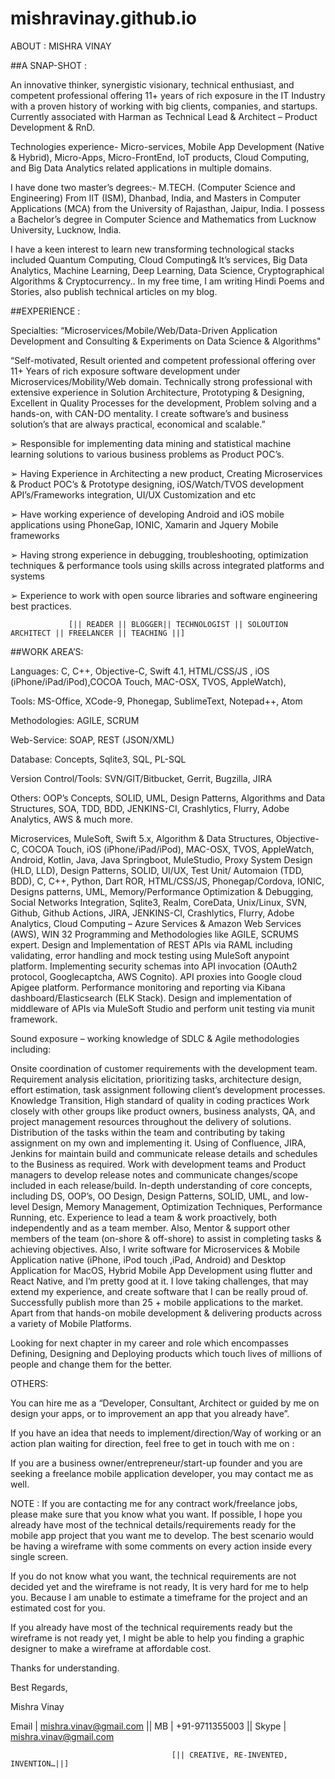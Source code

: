 # mishravinay.github.io

ABOUT : MISHRA VINAY

##A SNAP-SHOT :

An innovative thinker, synergistic visionary, technical enthusiast, and competent professional offering 11+ years of rich exposure in the IT Industry with a proven history of working with big clients, companies, and startups. Currently associated with Harman as Technical Lead & Architect – Product Development & RnD.

Technologies experience- Micro-services, Mobile App Development (Native & Hybrid), Micro-Apps, Micro-FrontEnd, IoT products, Cloud Computing, and Big Data Analytics related applications in multiple domains.

I have done two master’s degrees:- M.TECH. (Computer Science and Engineering) From IIT (ISM), Dhanbad, India, and Masters in Computer Applications (MCA) from the University of Rajasthan, Jaipur, India. I possess a Bachelor’s degree in Computer Science and Mathematics from Lucknow University, Lucknow, India.

I have a keen interest to learn new transforming technological stacks included Quantum Computing, Cloud Computing& It’s services, Big Data Analytics, Machine Learning, Deep Learning, Data Science, Cryptographical Algorithms & Cryptocurrency.. In my free time, I am writing Hindi Poems and Stories, also publish technical articles on my blog.


##EXPERIENCE :

Specialties:  “Microservices/Mobile/Web/Data-Driven Application Development and Consulting & Experiments on Data Science & Algorithms" 

“Self-motivated, Result oriented and competent professional offering over 11+ Years of rich exposure software development under Microservices/Mobility/Web domain. Technically strong professional with extensive experience in Solution Architecture, Prototyping & Designing, Excellent in Quality Processes for the development, Problem solving and a hands-on, with CAN-DO mentality. I create software’s and business solution’s that are always practical, economical and scalable.”

➢ Responsible for implementing data mining and statistical machine learning solutions to various business problems as Product POC’s.

➢ Having Experience in Architecting a new product, Creating Microservices & Product POC’s & Prototype designing, iOS/Watch/TVOS development API’s/Frameworks integration, UI/UX Customization and etc

➢ Have working experience of developing Android and iOS mobile applications using PhoneGap, IONIC, Xamarin and Jquery Mobile frameworks

➢ Having strong experience in debugging, troubleshooting, optimization techniques & performance tools using skills across integrated platforms and systems

➢ Experience to work with open source libraries and software engineering best practices.


                 [|| READER || BLOGGER|| TECHNOLOGIST || SOLOUTION ARCHITECT || FREELANCER || TEACHING ||]

##WORK AREA’S:

Languages: C, C++, Objective-C, Swift 4.1, HTML/CSS/JS , iOS (iPhone/iPad/iPod),COCOA Touch, MAC-OSX, TVOS, AppleWatch), 

Tools: MS-Office, XCode-9, Phonegap, SublimeText, Notepad++, Atom

Methodologies: AGILE, SCRUM

Web-Service: SOAP, REST (JSON/XML)

Database: Concepts, Sqlite3, SQL, PL-SQL

Version Control/Tools: SVN/GIT/Bitbucket, Gerrit, Bugzilla, JIRA

Others: OOP’s Concepts, SOLID, UML, Design Patterns, Algorithms and Data Structures, SOA, TDD, BDD, JENKINS-CI, Crashlytics, Flurry, Adobe Analytics, AWS & much more.

Microservices, MuleSoft, Swift 5.x, Algorithm & Data Structures, Objective-C, COCOA Touch, iOS (iPhone/iPad/iPod), MAC-OSX, TVOS, AppleWatch, Android, Kotlin, Java, Java Springboot, MuleStudio, Proxy System Design (HLD, LLD), Design Patterns, SOLID, UI/UX, Test Unit/ Automaion (TDD, BDD), C, C++, Python, Dart ROR, HTML/CSS/JS, Phonegap/Cordova, IONIC, Designs patterns, UML, Memory/Performance Optimization & Debugging, Social Networks Integration, Sqlite3, Realm, CoreData, Unix/Linux, SVN, Github, Github Actions, JIRA,  JENKINS-CI, Crashlytics, Flurry, Adobe Analytics,  Cloud Computing – Azure Services & Amazon Web Services (AWS), WIN 32 Programming and Methodologies like AGILE, SCRUMS expert. Design and Implementation of REST APIs via RAML including validating, error handling and mock testing using MuleSoft anypoint platform. Implementing security schemas into API invocation (OAuth2 protocol, Googlecaptcha, AWS Cognito).  API proxies into Google cloud Apigee platform. Performance monitoring and reporting via Kibana dashboard/Elasticsearch (ELK Stack). Design and implementation of middleware of APIs via MuleSoft Studio and perform unit testing via munit framework.

Sound exposure – working knowledge of SDLC & Agile methodologies including:

Onsite coordination of customer requirements with the development team.
Requirement analysis elicitation, prioritizing tasks, architecture design, effort estimation, task assignment following client’s development processes.
Knowledge Transition, High standard of quality in coding practices
Work closely with other groups like product owners, business analysts, QA, and project management resources throughout the delivery of solutions.
Distribution of the tasks within the team and contributing by taking assignment on my own and implementing it.
Using of Confluence, JIRA, Jenkins for maintain build and communicate release details and schedules to the Business as required.
Work with development teams and Product managers to develop release notes and communicate changes/scope included in each release/build.
In-depth understanding of core concepts, including DS, OOP’s, OO Design, Design Patterns, SOLID, UML, and low-level Design, Memory Management, Optimization Techniques, Performance Running, etc.
Experience to lead a team & work proactively, both independently and as a team member. Also, Mentor & support other members of the team (on-shore & off-shore) to assist in completing tasks & achieving objectives.
Also, I write software for Microservices & Mobile Application native (iPhone, iPod touch ,iPad, Android) and Desktop Application for MacOS, Hybrid Mobile App Development using flutter and React Native, and I’m pretty good at it. I love taking challenges, that may extend my experience, and create software that I can be really proud of. Successfully publish more than 25 + mobile applications to the market. Apart from that hands-on mobile development & delivering products across a variety of Mobile Platforms. 

Looking for next chapter in my career and role which encompasses Defining, Designing and Deploying products which touch lives of millions of people and change them for the better.

OTHERS:

You can hire me as a “Developer, Consultant, Architect or guided by me on design your apps, or to improvement an app that you already have”.

If you have an idea that needs to implement/direction/Way of working or an action plan waiting for direction, feel free to get in touch with me on :

If you are a business owner/entrepreneur/start-up founder and you are seeking a freelance mobile application developer, you may contact me as well.

NOTE : If you are contacting me for any contract work/freelance jobs, please make sure that you know what you want. If possible, I hope you already have most of the technical details/requirements ready for the mobile app project that you want me to develop. The best scenario would be having a wireframe with some comments on every action inside every single screen.

If you do not know what you want, the technical requirements are not decided yet and the wireframe is not ready, It is very hard for me to help you. Because I am unable to estimate a timeframe for the project and an estimated cost for you.

If you already have most of the technical requirements ready but the wireframe is not ready yet, I might be able to help you finding a graphic designer to make a wireframe at affordable cost.

Thanks for understanding.

Best Regards,

Mishra Vinay

Email | mishra.vinav@gmail.com || MB | +91-9711355003 || Skype | mishra.vinav@gmail.com

                                        [|| CREATIVE, RE-INVENTED, INVENTION…||]

